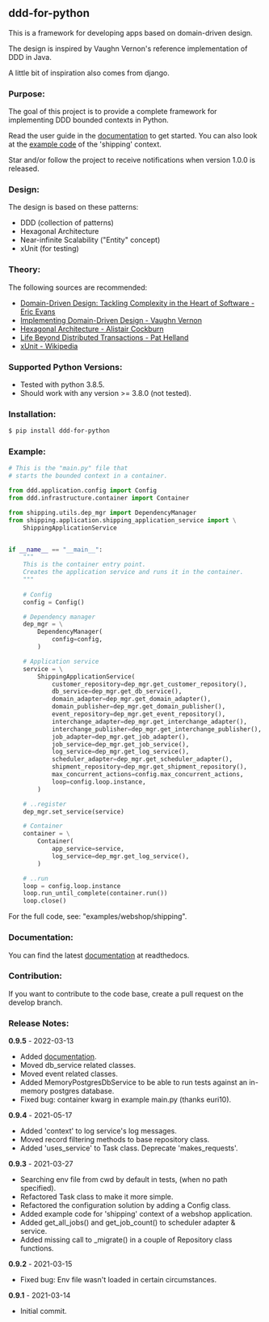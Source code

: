 ## ddd-for-python

This is a framework for developing apps based on domain-driven design.

The design is inspired by Vaughn Vernon's reference implementation of DDD in Java.

A little bit of inspiration also comes from django.

### Purpose:

The goal of this project is to provide a complete framework for implementing DDD bounded contexts in Python.

Read the user guide in the [documentation](https://ddd-for-python.readthedocs.io/en/latest/) to get started. You can also look at the [example code](https://github.com/runemalm/ddd-for-python/tree/develop/examples/webshop/shipping) of the 'shipping' context.

Star and/or follow the project to receive notifications when version 1.0.0 is released.

### Design: 

The design is based on these patterns:

- DDD (collection of patterns)
- Hexagonal Architecture
- Near-infinite Scalability ("Entity" concept)
- xUnit (for testing)

### Theory: 
  
The following sources are recommended:
  
- [Domain-Driven Design: Tackling Complexity in the Heart of Software - Eric Evans](https://www.amazon.com/Domain-Driven-Design-Tackling-Complexity-Software/dp/0321125215)  
- [Implementing Domain-Driven Design - Vaughn Vernon](https://www.amazon.com/Implementing-Domain-Driven-Design-Vaughn-Vernon/dp/0321834577)  
- [Hexagonal Architecture - Alistair Cockburn](https://alistair.cockburn.us/hexagonal-architecture/)
- [Life Beyond Distributed Transactions - Pat Helland](https://queue.acm.org/detail.cfm?id=3025012)
- [xUnit - Wikipedia](https://en.wikipedia.org/wiki/XUnit)

### Supported Python Versions:

- Tested with python 3.8.5.
- Should work with any version >= 3.8.0 (not tested).
  
### Installation:
  
```bash
$ pip install ddd-for-python
```
  
### Example:

```python
# This is the "main.py" file that
# starts the bounded context in a container.

from ddd.application.config import Config
from ddd.infrastructure.container import Container

from shipping.utils.dep_mgr import DependencyManager
from shipping.application.shipping_application_service import \
    ShippingApplicationService


if __name__ == "__main__":
    """
    This is the container entry point.    
    Creates the application service and runs it in the container.
    """
    
    # Config
    config = Config()

    # Dependency manager
    dep_mgr = \
        DependencyManager(
            config=config,
        )

    # Application service
    service = \
        ShippingApplicationService(
            customer_repository=dep_mgr.get_customer_repository(),
            db_service=dep_mgr.get_db_service(),
            domain_adapter=dep_mgr.get_domain_adapter(),
            domain_publisher=dep_mgr.get_domain_publisher(),
            event_repository=dep_mgr.get_event_repository(),
            interchange_adapter=dep_mgr.get_interchange_adapter(),
            interchange_publisher=dep_mgr.get_interchange_publisher(),
            job_adapter=dep_mgr.get_job_adapter(),
            job_service=dep_mgr.get_job_service(),
            log_service=dep_mgr.get_log_service(),
            scheduler_adapter=dep_mgr.get_scheduler_adapter(),
            shipment_repository=dep_mgr.get_shipment_repository(),
            max_concurrent_actions=config.max_concurrent_actions,
            loop=config.loop.instance,
        )

    # ..register
    dep_mgr.set_service(service)

    # Container
    container = \
        Container(
            app_service=service,
            log_service=dep_mgr.get_log_service(),
        )

    # ..run
    loop = config.loop.instance
    loop.run_until_complete(container.run())
    loop.close()
```

For the full code, see: "examples/webshop/shipping".
  
### Documentation:
  
You can find the latest [documentation](https://ddd-for-python.readthedocs.io/en/latest/) at readthedocs.

### Contribution:
  
If you want to contribute to the code base, create a pull request on the develop branch.
  
### Release Notes:

**0.9.5** - 2022-03-13
- Added [documentation](https://ddd-for-python.readthedocs.io/en/latest/).
- Moved db_service related classes.
- Moved event related classes.
- Added MemoryPostgresDbService to be able to run tests against an in-memory postgres database.
- Fixed bug: container kwarg in example main.py (thanks euri10).

**0.9.4** - 2021-05-17
- Added 'context' to log service's log messages.
- Moved record filtering methods to base repository class.
- Added 'uses_service' to Task class. Deprecate 'makes_requests'.

**0.9.3** - 2021-03-27
- Searching env file from cwd by default in tests, (when no path specified).
- Refactored Task class to make it more simple.
- Refactored the configuration solution by adding a Config class.
- Added example code for 'shipping' context of a webshop application.
- Added get_all_jobs() and get_job_count() to scheduler adapter & service.
- Added missing call to _migrate() in a couple of Repository class functions.

**0.9.2** - 2021-03-15
- Fixed bug: Env file wasn't loaded in certain circumstances.

**0.9.1** - 2021-03-14
- Initial commit.
